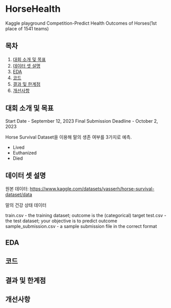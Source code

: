 # HorseHealth
Kaggle playground Competition-Predict Health Outcomes of Horses(1st place of 1541 teams)

## 목차
1. [대회 소개 및 목표](#대회-소개-및-목표)
3. [데이터 셋 설명](#데이터-셋-설명)
4. [EDA](#EDA)
5. [코드](#코드)
6. [결과 및 한계점](#결과-및-한계점)
7. [개선사항](#개선사항)

## 대회 소개 및 목표
Start Date - September 12, 2023
Final Submission Deadline - October 2, 2023

Horse Survival Dataset을 이용해 말의 생존 여부를 3가지로 예측.
- Lived
- Euthanized
- Died

## 데이터 셋 설명

원본 데이터: https://www.kaggle.com/datasets/yasserh/horse-survival-dataset/data

말의 건강 상태 데이터 

train.csv - the training dataset; outcome is the (categorical) target
test.csv - the test dataset; your objective is to predict outcome
sample_submission.csv - a sample submission file in the correct format

## EDA


## 코드


## 결과 및 한계점


## 개선사항
